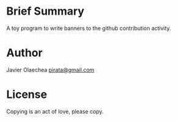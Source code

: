 # Brief Summary
A toy program to write banners to the github contribution activity.

# Author
Javier Olaechea <pirata@gmail.com>

# License
Copying is an act of love, please copy.
